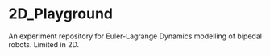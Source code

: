 # 2D_Playground
An experiment repository for Euler-Lagrange Dynamics modelling of bipedal robots. Limited in 2D.

